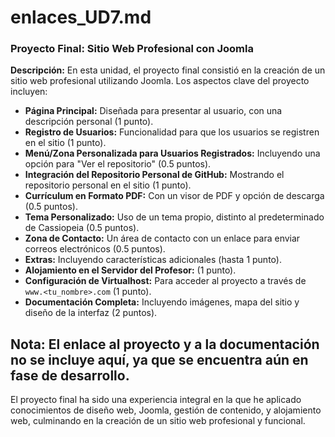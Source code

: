 # enlaces_UD7.md

### Proyecto Final: Sitio Web Profesional con Joomla

**Descripción:** En esta unidad, el proyecto final consistió en la creación de un sitio web profesional utilizando Joomla. Los aspectos clave del proyecto incluyen:

- **Página Principal:** Diseñada para presentar al usuario, con una descripción personal (1 punto).
- **Registro de Usuarios:** Funcionalidad para que los usuarios se registren en el sitio (1 punto).
- **Menú/Zona Personalizada para Usuarios Registrados:** Incluyendo una opción para "Ver el repositorio" (0.5 puntos).
- **Integración del Repositorio Personal de GitHub:** Mostrando el repositorio personal en el sitio (1 punto).
- **Currículum en Formato PDF:** Con un visor de PDF y opción de descarga (0.5 puntos).
- **Tema Personalizado:** Uso de un tema propio, distinto al predeterminado de Cassiopeia (0.5 puntos).
- **Zona de Contacto:** Un área de contacto con un enlace para enviar correos electrónicos (0.5 puntos).
- **Extras:** Incluyendo características adicionales (hasta 1 punto).
- **Alojamiento en el Servidor del Profesor:** (1 punto).
- **Configuración de Virtualhost:** Para acceder al proyecto a través de `www.<tu_nombre>.com` (1 punto).
- **Documentación Completa:** Incluyendo imágenes, mapa del sitio y diseño de la interfaz (2 puntos).

**Nota:** El enlace al proyecto y a la documentación no se incluye aquí, ya que se encuentra aún en fase de desarrollo.
---

El proyecto final ha sido una experiencia integral en la que he aplicado conocimientos de diseño web, Joomla, gestión de contenido, y alojamiento web, culminando en la creación de un sitio web profesional y funcional.

